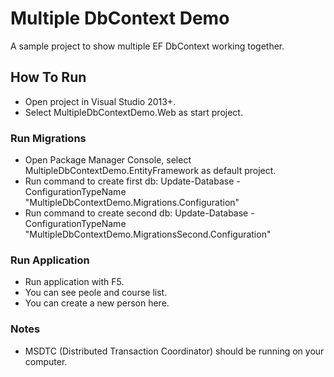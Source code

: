 # Multiple DbContext Demo

A sample project to show multiple EF DbContext working together.

## How To Run

* Open project in Visual Studio 2013+.
* Select MultipleDbContextDemo.Web as start project.

### Run Migrations

* Open Package Manager Console, select MultipleDbContextDemo.EntityFramework as default project.
* Run command to create first db: Update-Database -ConfigurationTypeName "MultipleDbContextDemo.Migrations.Configuration"
* Run command to create second db: Update-Database -ConfigurationTypeName "MultipleDbContextDemo.MigrationsSecond.Configuration"

### Run Application

* Run application with F5.
* You can see peole and course list.
* You can create a new person here.

### Notes

* MSDTC (Distributed Transaction Coordinator) should be running on your computer.
